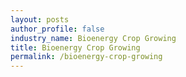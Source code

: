 ```yaml
---
layout: posts 
author_profile: false 
industry_name: Bioenergy Crop Growing
title: Bioenergy Crop Growing
permalink: /bioenergy-crop-growing
---
```

